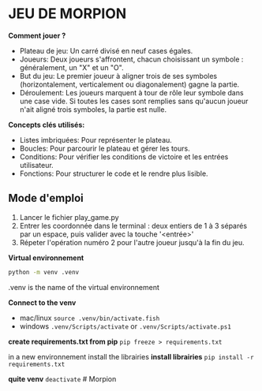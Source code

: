 
# JEU DE MORPION

**Comment jouer ?**

- Plateau de jeu: Un carré divisé en neuf cases égales.
- Joueurs: Deux joueurs s'affrontent, chacun choisissant un symbole : généralement, un "X" et un "O".
- But du jeu: Le premier joueur à aligner trois de ses symboles (horizontalement, verticalement ou diagonalement) gagne la partie.
- Déroulement: Les joueurs marquent à tour de rôle leur symbole dans une case vide. Si toutes les cases sont remplies sans qu'aucun joueur n'ait aligné trois symboles, la partie est nulle.

**Concepts clés utilisés:**
- Listes imbriquées: Pour représenter le plateau.
- Boucles: Pour parcourir le plateau et gérer les tours.
- Conditions: Pour vérifier les conditions de victoire et les entrées utilisateur.
- Fonctions: Pour structurer le code et le rendre plus lisible.

## Mode d'emploi

1. Lancer le fichier play_game.py
2. Entrer les coordonnée dans le terminal : deux entiers de 1 à 3 séparés par un espace, puis valider avec la touche '<entrée>'
3. Répeter l'opération numéro 2 pour l'autre joueur jusqu'à la fin du jeu.

**Virtual environnement**
```bash
python -m venv .venv
```
 .venv is the name of the virtual environnement 

**Connect to the venv** 

- mac/linux
`source .venv/bin/activate.fish`
- windows
`.venv/Scripts/activate` or `.venv/Scripts/activate.ps1` 

**create requirements.txt from pip**
`pip freeze > requirements.txt`

in a new environnement install the librairies
**install librairies**
`pip install -r requirements.txt`

**quite venv**
`deactivate` 
#   M o r p i o n 
 
 
